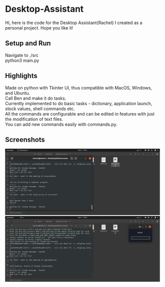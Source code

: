 # Desktop-Assistant
Hi, here is the code for the Desktop Assistant(Rachel) I created as a personal project. Hope you like it!

## Setup and Run  
Navigate to ./src  
python3 main.py  

## Highlights  
Made on python with Tkinter UI, thus compatible with MacOS, Windows, and Ubuntu.  
Call Ben and make it do tasks.  
Currently implemented to do basic tasks - dictionary, application launch, stock values, shell commands etc.  
All the commands are configurable and can be edited in features with just the modification of text files.  
You can add new commands easily with commands.py.

## Screenshots  
![alt text](1.png)
![alt text](2.png)
